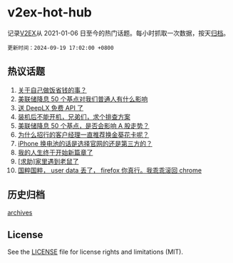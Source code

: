 # v2ex-hot-hub

 记录[V2EX](https://www.v2ex.com/)从 2021-01-06 日至今的热门话题。每小时抓取一次数据，按天[归档](archives)。

`更新时间：2024-09-19 17:02:00 +0800`

## 热议话题

1. [关于自己做饭省钱的事？](https://www.v2ex.com/t/1073892)
1. [美联储降息 50 个基点对我们普通人有什么影响](https://www.v2ex.com/t/1073921)
1. [送 DeepLX 免费 API 了](https://www.v2ex.com/t/1073913)
1. [装机后不能开机，兄弟们，求个排查方案](https://www.v2ex.com/t/1073821)
1. [美联储降息 50 个基点，是否会影响 A 股走势？](https://www.v2ex.com/t/1073902)
1. [为什么招行的客户经理一直推荐换金葵花卡呢？](https://www.v2ex.com/t/1073906)
1. [iPhone 换电池的话是选择官网的还是第三方的？](https://www.v2ex.com/t/1073924)
1. [我的人生终于开始新篇章了](https://www.v2ex.com/t/1073878)
1. [[求助]家里遇到老鼠了](https://www.v2ex.com/t/1073925)
1. [国粹国粹， user data 丢了， firefox 你真行。我乖乖滚回 chrome](https://www.v2ex.com/t/1074017)

## 历史归档

[archives](archives)

## License

See the [LICENSE](LICENSE) file for license rights and limitations (MIT).
